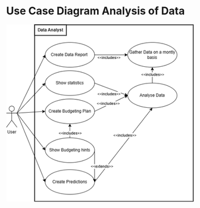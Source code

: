 # Use Case Diagram Analysis of Data

![Use Case Diagram](../../figures/use_case_diagram_analytics.png)
